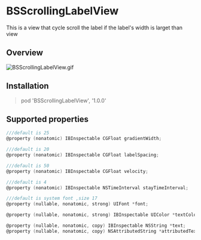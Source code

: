 # BSScrollingLabelView
This is a view that cycle scroll the label if the label's width is larget than view

## Overview

![BSScrollingLabelView.gif](https://github.com/blurryssky/BSScrollingLabelView/blob/master/Screenshots/BSScrollingLabelView.gif)

## Installation

> pod 'BSScrollingLabelView', '1.0.0'
 
## Supported properties
```objective-c
///default is 25
@property (nonatomic) IBInspectable CGFloat gradientWidth;

///default is 20
@property (nonatomic) IBInspectable CGFloat labelSpacing;

///default is 50
@property (nonatomic) IBInspectable CGFloat velocity;

///default is 4
@property (nonatomic) IBInspectable NSTimeInterval stayTimeInterval;

///default is system font ,size 17
@property (nullable, nonatomic, strong) UIFont *font;

@property (nullable, nonatomic, strong) IBInspectable UIColor *textColor;

@property (nullable, nonatomic, copy) IBInspectable NSString *text;
@property (nullable, nonatomic, copy) NSAttributedString *attributedText;

```
